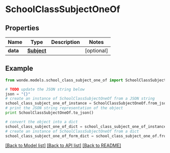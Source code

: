 # SchoolClassSubjectOneOf


## Properties
Name | Type | Description | Notes
------------ | ------------- | ------------- | -------------
**data** | [**Subject**](Subject.md) |  | [optional] 

## Example

```python
from wonde.models.school_class_subject_one_of import SchoolClassSubjectOneOf

# TODO update the JSON string below
json = "{}"
# create an instance of SchoolClassSubjectOneOf from a JSON string
school_class_subject_one_of_instance = SchoolClassSubjectOneOf.from_json(json)
# print the JSON string representation of the object
print SchoolClassSubjectOneOf.to_json()

# convert the object into a dict
school_class_subject_one_of_dict = school_class_subject_one_of_instance.to_dict()
# create an instance of SchoolClassSubjectOneOf from a dict
school_class_subject_one_of_form_dict = school_class_subject_one_of.from_dict(school_class_subject_one_of_dict)
```
[[Back to Model list]](../README.md#documentation-for-models) [[Back to API list]](../README.md#documentation-for-api-endpoints) [[Back to README]](../README.md)


